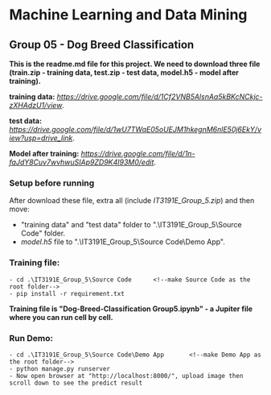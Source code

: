 # Machine Learning and Data Mining
## Group 05 - Dog Breed Classification 
**This is the readme.md file for this project. We need to download three file (train.zip - training data, test.zip - test data, model.h5 - model after training).** 

**training data:** *https://drive.google.com/file/d/1Cf2VNB5AlsnAa5kBKcNCkjc-zXHAdzU1/view*. 

**test data:** *https://drive.google.com/file/d/1wU7TWqE05oUEJM1hkegnM6nlE50j6EkY/view?usp=drive_link*.

**Model after training:** *https://drive.google.com/file/d/1n-faJdY8Cuv7wvhwuSIAp9ZD9K4I93M0/edit*.

### Setup before running
After download these file, extra all (include *IT3191E_Group_5.zip*) and then move:
- "training data" and "test data" folder to ".\IT3191E_Group_5\Source Code" folder.
- *model.h5* file to ".\IT3191E_Group_5\Source Code\Demo App".

### Training file:
    - cd .\IT3191E_Group_5\Source Code      <!--make Source Code as the root folder-->
    - pip install -r requirement.txt
**Training file is "Dog-Breed-Classification Group5.ipynb" - a Jupiter file where you can run cell by cell.**

### Run Demo:
    - cd .\IT3191E_Group_5\Source Code\Demo App       <!--make Demo App as the root folder-->
    - python manage.py runserver
    - Now open browser at "http://localhost:8000/", upload image then scroll down to see the predict result
